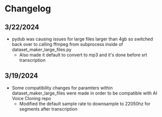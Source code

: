 # Changelog

## 3/22/2024
- pydub was causing issues for large files larger than 4gb so switched back over to calling ffmpeg from subprocess inside of dataset_maker_large_files.py
    - Also made it default to convert to mp3 and it's done before srt transcription

## 3/19/2024
- Some compatibility changes for paramters within dataset_maker_large_files were made in order to be compatible with AI Voice Cloning repo
    - Modified the default sample rate to downsample to 22050hz for segments after transcription